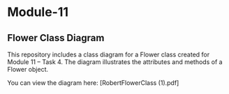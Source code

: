 # Module-11

## Flower Class Diagram

This repository includes a class diagram for a Flower class created for Module 11 – Task 4. The diagram illustrates the attributes and methods of a Flower object.

You can view the diagram here: [RobertFlowerClass (1).pdf] 
